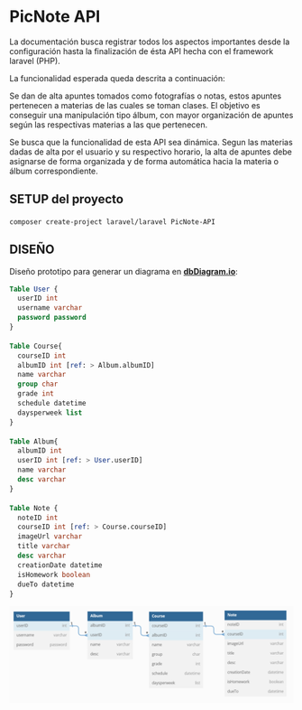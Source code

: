 # **PicNote API**

La documentación busca registrar todos los aspectos importantes desde la configuración hasta la finalización de ésta API hecha con el framework laravel (PHP).

La funcionalidad esperada queda descrita a continuación:

Se dan de alta apuntes tomados como fotografías o notas, estos apuntes pertenecen a materias de las cuales se toman clases. El objetivo es conseguir una manipulación tipo álbum, con mayor organización de apuntes según las respectivas materias a las que pertenecen.

Se busca que la funcionalidad de esta API sea dinámica. Segun las materias dadas de alta por el usuario y su respectivo horario, la alta de apuntes debe asignarse de forma organizada y de forma automática hacia la materia o álbum correspondiente. 

## **SETUP del proyecto**

```composer create-project laravel/laravel PicNote-API```

## **DISEÑO**

Diseño prototipo para generar un diagrama en [**dbDiagram.io**](https://dbdiagram.io/):

```SQL
Table User {
  userID int
  username varchar 
  password password
}

Table Course{
  courseID int
  albumID int [ref: > Album.albumID]
  name varchar
  group char
  grade int
  schedule datetime
  daysperweek list
}

Table Album{
  albumID int
  userID int [ref: > User.userID]
  name varchar
  desc varchar
}

Table Note {
  noteID int
  courseID int [ref: > Course.courseID]
  imageUrl varchar
  title varchar
  desc varchar
  creationDate datetime
  isHomework boolean
  dueTo datetime
}
```
![](doc/img/tablesDesign.png)
